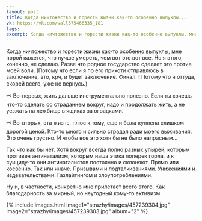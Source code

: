 ```yaml
---
layout: post
title: Когда ничтожество и горести жизни как-то особенно выпуклы...
vk: https://vk.com/wall575466335_181
tags: 
excerpt: Когда ничтожество и горести жизни как-то особенно выпуклы, мне порой кажется, что...
---
```

Когда ничтожество и горести жизни как-то особенно выпуклы, мне порой кажется, что лучше умереть, чем вот это вот все. Но я этого, конечно, не сделаю. Разве что родное государство сделает это против моей воли. (Потому что если я по его прихоти отправлюсь в заключение, это, крч, и будет заключение. Финал. 🕯 Потому что я оттуда, скорей всего, уже не вернусь.)

🗝 Во-первых, жить дальше инструментально полезно. Если ты хочешь что-то сделать со страданием вокруг, надо и продолжать жить, а не уезжать на лежбище в ящиках за оградками.

🗝 Во-вторых, эта жизнь, плюс к тому, еще и была куплена слишком дорогой ценой. Кто-то много и сильно страдал ради моего выживания. Это очень грустно. И чтобы все это хотя бы не было напрасным...

Так что как бы нет. Хотя вокруг всегда полно разных упырей, которым противен антинатализм, которым наша этика поперек горла, и к суициду-то они антинаталистов постоянно и склоняют. Прямо или косвенно. Так или иначе. Призывами и подталкиваниями. Унижениями и издевательствами. Газлайтингом и злоупотреблениями. 

Ну и, в частности, конкретно мне прилетает всего этого. Как благодарность за мирный, но неугодный кому-то активизм.

{% include images.html image1="strazhy/images/457239304.jpg" image2="strazhy/images/457239303.jpg" album="2" %}
